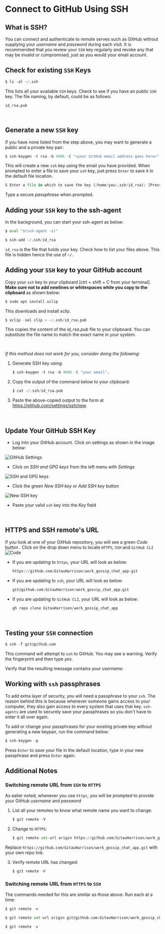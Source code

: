 # Connect to GitHub Using SSH

## What is SSH?

You can connect and authenticate to remote serves such as GitHub without supplying your _username_ and _password_ during each visit. It is recommended that you review your `SSH` key regularly and revoke any that may be invalid or compromised, just as you would your email account.
<br>

## Check for existing `SSH` Keys

```python
$ ls -al ~/.ssh
```

This lists all your available `SSH` keys. Check to see if you have an public `SSH` key. The file naming, by default, could be as follows:

```
id_rsa.pub
```
<br>

## Generate a  new `SSH` key

If you have none listed from the step above, you may want to generate a public and a private key pair:

```python
$ ssh-keygen -t rsa -b 4096 -C "<your GitHub email address goes here>"
```
This will create a new `ssh` key using the email you have provided. When prompted to enter a file to save your `ssh` key, just press `Enter` to save it in the default file location.

```python
S Enter a file in which to save the key (/home/you/.ssh/id_rsa): [Press enter]
```
Type a secure _passphrase_ when prompted.
<br>

## Adding your `SSH` key to the ssh-agent

In the background, you can start your ssh-agent as below:

```python
$ eval "$(ssh-agent -s)"
```

```python
$ ssh-add ~/.ssh/id_rsa
```

`id_rsa` is the file that holds your key. Check how to list your files above. This file is hidden hence the use of `~/.`
<br>

## Adding your `SSH` key to your GitHub account

Copy your `ssh` key to your clipboard [ctrl + shift + C from your terminal]. **Make sure not to add newlines or whitespaces while you copy to the clipboard** as  shown below:

```python
$ sudo apt install xclip
```
This downloads and install xclip.

```python
$ xclip -sel clip < ~/.ssh/id_rsa.pub
```
This copies the content of the _id_rsa.pub_ file to your clipboard. You can substitute the file name to match the exact name in your system.

<br>

_If this method does not work for you, consider doing the following:_

1. Generate SSH key using:
    ```python
    $ ssh-keygen -t rsa -b 4096 -C "your email".
    ```
2. Copy the output of the command below to your clipboard: 
    ```python
    $ cat ~/.ssh/id_rsa.pub
    ```
3. Paste the above-copied output to the form at https://github.com/settings/ssh/new.
<br>

## Update Your GitHub SSH Key

* Log into your GitHub account. Click on settings as shown in the image below:<br>

![GitHub Settings](/images/github_settings.png)
<br>

* Click on _SSH and GPG keys_ from the left menu with _Settings_<br>

![SSH and GPG keys](/images/ssh_gpa_keys.png)
<br>
* Click the green _New SSH key_ or _Add SSH key_ button<br>

![New SSH key](/images/new_ssh.png)

* Paste your valid `ssh` key into the _Key_ field
<br>

## HTTPS and SSH remote's URL

If you look at one of your GitHub repository, you will see a green _Code_ button . Click on the drop down menu to locate `HTTPS`, `SSH` and `GitHub CLI`
![Code](/images/https_ssh.png)

* If you are updating to `https`, your URL will look as below:
    ```python
    https://github.com/GitauHarrison/work_gossip_chat_app.git
    ```
* If you are updating to `ssh`, your URL will look as below:
    ```python
    git@github.com:GitauHarrison/work_gossip_chat_app.git
    ```
* If you are updating to `GitHub CLI`, your URL will look as below:
    ```python
    gh repo clone GitauHarrison/work_gossip_chat_app 
    ```
<br>

## Testing your `SSH` connection

```python
$ ssh -T git@github.com
```
This command will attempt to `ssh` to GitHub. You may see a warning. Verify the fingerprint  and then type _yes_.

Verify that the resulting message contains your _username_.
<br>

## Working with `ssh` passphrases

To add extra layer of security, you will need a passphrase to your `ssh`. The reason behind this is because whenever someone gains access to your computer, they also gain access to every system that uses that key. `ssh-agents` are used to securely save your passphrases so you don't have to enter it all over again.

To add or change your passphrases for your existing private key without generating a new keypair, run the command below:

```python
$ ssh-keygen -p
```
Press `Enter` to save your file in the default location, type in your new passphrase and press `Enter` again.
<br>

## Additional Notes

### Switching remote URL from `SSH` to `HTTPS`

As ealier noted, whenever you use `https`, you will be prompted to provide your GitHub _username_ and _password_

1. List all your remotes to know what remote name you want to change:
    ```python
    $ git remote -V
    ```

2. Change to `HTTPS`:
    ```python
    $ git remote set-url origin https://github.com/GitauHarrison/work_gossip_chat_app.git
    ```
Replace `https://github.com/GitauHarrison/work_gossip_chat_app.git` with your own repo link.

3. Verify remote URL has changed:
    ```python
    $ git remote -V
    ```

### Switching remote URL from `HTTPS` to `SSH`

The commands needed for this are similar as those above. Run each at a time:

```python
$ git remote -v

$ git remote set-url origin git@github.com:GitauHarrison/work_gossip_chat_app.git

$ git remote -v
```
